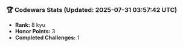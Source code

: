 ### 🏆 Codewars Stats (Updated: 2025-07-31 03:57:42 UTC)

- **Rank:** 8 kyu
- **Honor Points:** 3
- **Completed Challenges:** 1
